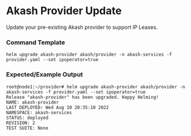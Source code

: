 # Akash Provider Update

Update your pre-existing Akash provider to support IP Leases.

### Command Template

```
helm upgrade akash-provider akash/provider -n akash-services -f provider.yaml --set ipoperator=true
```

### Expected/Example Output

```
root@node1:~/provider# helm upgrade akash-provider akash/provider -n akash-services -f provider.yaml --set ipoperator=true
Release "akash-provider" has been upgraded. Happy Helming!
NAME: akash-provider
LAST DEPLOYED: Wed Aug 10 20:35:10 2022
NAMESPACE: akash-services
STATUS: deployed
REVISION: 2
TEST SUITE: None
```
